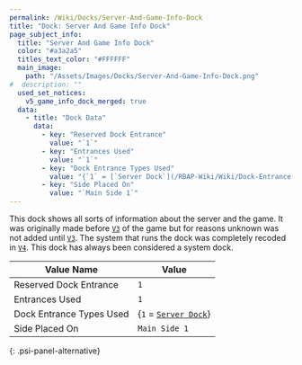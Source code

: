 ```yaml
---
permalink: /Wiki/Docks/Server-And-Game-Info-Dock
title: "Dock: Server And Game Info Dock"
page_subject_info:
  title: "Server And Game Info Dock"
  color: "#a3a2a5"
  titles_text_color: "#FFFFFF"
  main_image:
    path: "/Assets/Images/Docks/Server-And-Game-Info-Dock.png"
#  description: ""
  used_set_notices:
    v5_game_info_dock_merged: true
  data:
    - title: "Dock Data"
      data:
        - key: "Reserved Dock Entrance"
          value: "`1`"
        - key: "Entrances Used"
          value: "`1`"
        - key: "Dock Entrance Types Used"
          value: "{`1` = [`Server Dock`](/RBAP-Wiki/Wiki/Dock-Entrance-Types/Server-Dock)}"
        - key: "Side Placed On"
          value: "`Main Side 1`"
---
```


This dock shows all sorts of information about the server and the game. It was originally made before [`V3`](/RBAP-Wiki/Posts/Update-Log/3-0-0) of the game but for reasons unknown was not added until [`V3`](/RBAP-Wiki/Posts/Update-Log/3-0-0). The system that runs the dock was completely recoded in [`V4`](/RBAP-Wiki/Posts/Update-Log/4-0-0). This dock has always been considered a system dock.

| Value Name               | Value |
|-|-|
| Reserved Dock Entrance   | `1` |
| Entrances Used           | `1` |
| Dock Entrance Types Used | {`1` = [`Server Dock`](/RBAP-Wiki/Wiki/Dock-Entrance-Types/Server-Dock)} |
| Side Placed On           | `Main Side 1` |
{: .psi-panel-alternative}

<img class="dock-image" src="/RBAP-Wiki/Assets/Images/Docks/Server-And-Game-Info-Dock.png" alt="">